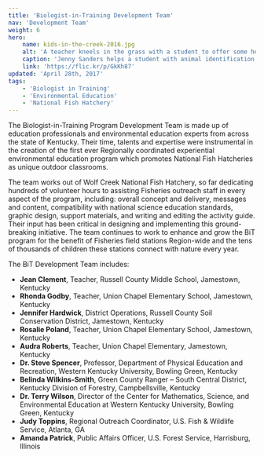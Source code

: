 ```yaml
---
title: 'Biologist-in-Training Development Team'
nav: 'Development Team'
weight: 6
hero:
    name: kids-in-the-creek-2016.jpg
    alt: 'A teacher kneels in the grass with a student to offer some help.'
    caption: 'Jenny Sanders helps a student with animal identification. Photo by Gary Peeples, USFWS.'
    link: 'https://flic.kr/p/GkKh87'
updated: 'April 28th, 2017'
tags:
    - 'Biologist in Training'
    - 'Environmental Education'
    - 'National Fish Hatchery'
---
```


The Biologist-in-Training Program Development Team is made up of education professionals and environmental education experts from across the state of Kentucky. Their time, talents and expertise were instrumental in the creation of the first ever Regionally coordinated experiential environmental education program which promotes National Fish Hatcheries as unique outdoor classrooms.

The team works out of Wolf Creek National Fish Hatchery, so far dedicating hundreds of volunteer hours to assisting Fisheries outreach staff in every aspect of the program, including: overall concept and delivery, messages and content, compatibility with national science education standards, graphic design, support materials, and writing and editing the activity guide. Their input has been critical in designing and implementing this ground-breaking initiative. The team continues to work to enhance and grow the BiT program for the benefit of Fisheries field stations Region-wide and the tens of thousands of children these stations connect with nature every year.

The BiT Development Team includes:

  - **Jean Clement**, Teacher, Russell County Middle School, Jamestown, Kentucky
  - **Rhonda Godby**, Teacher, Union Chapel Elementary School, Jamestown, Kentucky
  - **Jennifer Hardwick**, District Operations, Russell County Soil Conservation District, Jamestown, Kentucky
  - **Rosalie Poland**, Teacher, Union Chapel Elementary School, Jamestown, Kentucky
  - **Audra Roberts**, Teacher, Union Chapel Elementary, Jamestown, Kentucky
  - **Dr. Steve Spencer**, Professor, Department of Physical Education and Recreation, Western Kentucky University, Bowling Green, Kentucky
  - **Belinda Wilkins-Smith**, Green County Ranger &ndash; South Central District, Kentucky Division of Forestry, Campbellsville, Kentucky
  - **Dr. Terry Wilson**, Director of the Center for Mathematics, Science, and Environmental Education at Western Kentucky University, Bowling Green, Kentucky
  - **Judy Toppins**, Regional Outreach Coordinator, U.S. Fish &amp; Wildlife Service, Atlanta, GA
  - **Amanda Patrick**, Public Affairs Officer, U.S. Forest Service, Harrisburg, Illinois
